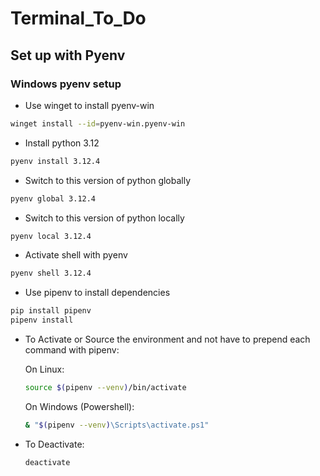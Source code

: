 # Terminal_To_Do

## Set up with Pyenv

### Windows pyenv setup

- Use winget to install pyenv-win

```bash
winget install --id=pyenv-win.pyenv-win
```

- Install python 3.12

```bash
pyenv install 3.12.4
```

- Switch to this version of python globally

```bash
pyenv global 3.12.4
```

- Switch to this version of python locally
  
```bash
pyenv local 3.12.4
```

- Activate shell with pyenv
  
```bash
pyenv shell 3.12.4
```

- Use pipenv to install dependencies

```bash
pip install pipenv
pipenv install

```

- To Activate or Source the environment and not have to prepend each command with pipenv:

  On Linux:

  ```bash
  source $(pipenv --venv)/bin/activate
  ```
  
  On Windows (Powershell):

  ```bash
  & "$(pipenv --venv)\Scripts\activate.ps1"
  ```

- To Deactivate:

  ```bash
  deactivate
  ```
